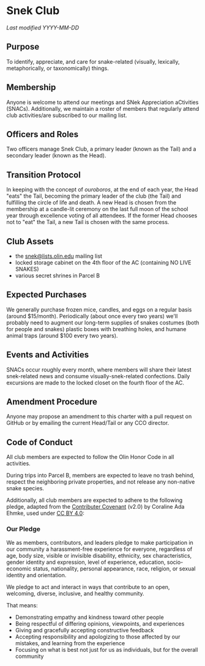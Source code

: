 # Snek Club

*Last modified YYYY-MM-DD*

## Purpose

To identify, appreciate, and care for snake-related (visually, lexically,
metaphorically, or taxonomically) things.

## Membership

Anyone is welcome to attend our meetings and SNek Appreciation aCtivities
(SNACs). Additionally, we maintain a roster of members that regularly attend
club activities/are subscribed to our mailing list.

## Officers and Roles

Two officers manage Snek Club, a primary leader (known as the Tail) and a
secondary leader (known as the Head).

## Transition Protocol

In keeping with the concept of _ouroboros_, at the end of each year, the Head
"eats" the Tail, becoming the primary leader of the club (the Tail) and
fulfilling the circle of life and death. A new Head is chosen from the
membership at a candle-lit ceremony on the last full moon of the school year
through excellence voting of all attendees. If the former Head chooses not to
"eat" the Tail, a new Tail is chosen with the same process.

## Club Assets

- the snek@lists.olin.edu mailing list
- locked storage cabinet on the 4th floor of the AC (containing NO LIVE
  SNAKES)
- various secret shrines in Parcel B

## Expected Purchases

We generally purchase frozen mice, candles, and eggs on a regular basis (around
$15/month).  Periodically (about once every two years) we'll probably need to
augment our long-term supplies of snakes costumes (both for people and snakes)
plastic boxes with breathing holes, and humane animal traps (around $100 every
two years).

## Events and Activities

SNACs occur roughly every month, where members will share their latest
snek-related news and consume visually-snek-related confections. Daily
excursions are made to the locked closet on the fourth floor of the AC.

## Amendment Procedure

Anyone may propose an amendment to this charter with a pull request on GitHub or
by emailing the current Head/Tail or any CCO director.

## Code of Conduct

All club members are expected to follow the Olin Honor Code in all activities.

During trips into Parcel B, members are expected to leave no trash behind,
respect the neighboring private properties, and not release any non-native
snake species.

Additionally, all club members are expected to adhere to the following
pledge, adapted from the [Contributer Covenant](https://www.contributor-covenant.org/)
(v2.0) by Coraline Ada Ehmke, used under [CC BY 4.0](https://creativecommons.org/licenses/by/4.0/):

### Our Pledge

We as members, contributors, and leaders pledge to make participation in our
community a harassment-free experience for everyone, regardless of age, body
size, visible or invisible disability, ethnicity, sex characteristics, gender
identity and expression, level of experience, education, socio-economic status,
nationality, personal appearance, race, religion, or sexual identity and
orientation.

We pledge to act and interact in ways that contribute to an open, welcoming,
diverse, inclusive, and healthy community.

That means:
- Demonstrating empathy and kindness toward other people
- Being respectful of differing opinions, viewpoints, and experiences
- Giving and gracefully accepting constructive feedback
- Accepting responsibility and apologizing to those affected by our mistakes,
  and learning from the experience
- Focusing on what is best not just for us as individuals, but for the overall
  community
